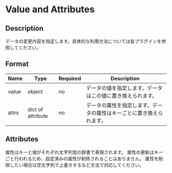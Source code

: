 # Value and Attributes

## Description

データの変更内容を指定します。具体的な利用方法については各プラグインを参照してください。

## Format

| Name  | Type              | Required | Description                                                          |
| ----- | ----------------- | -------- | -------------------------------------------------------------------- |
| value | object            | no       | データの値を指定します。データはこの値に置き換えられます。           |
| attrs | dict of attribute | no       | データの属性を指定します。データの属性はキーごとに置き換えられます。 |

## Attributes

属性はキーと値がそれぞれ文字列型の辞書で表現されます。
属性の更新はキーごと行われるため、設定済みの属性が削除されることはありません。
属性を削除したい場合は空文字列で上書きするなど方法で対応してください。
